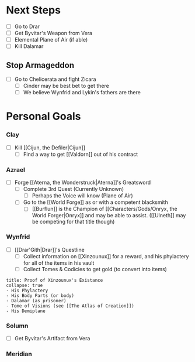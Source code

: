 # Next Steps
- [ ] Go to Drar
- [ ] Get Byvitar's Weapon from Vera
- [ ] Elemental Plane of Air (if able)
- [ ] Kill Dalamar

## Stop Armageddon
- [ ] Go to Chelicerata and fight Zicara
	- [ ] Cinder may be best bet to get there
	- [ ] We believe Wynfrid and Lykin's fathers are there

# Personal Goals
### Clay
- [ ] Kill [[Cijun, the Defiler|Cijun]]
	- [ ] Find a way to get [[Valdorn]] out of his contract

### Azrael
- [ ] Forge [[Aterna, the Wonderstruck|Aterna]]'s Greatsword
	- [ ] Complete 3rd Quest (Currently Unknown)
		- [ ] Perhaps the Voice will know (Plane of Air)
	- [ ] Go to the [[World Forge]] as or with a competent blacksmith
		- [ ] [[Burflun]] is the Champion of [[Characters/Gods/Onryx, the World Forger|Onryx]] and may be able to assist. ([[Ulneth]] may be competing for that title though)

### Wynfrid
- [ ] [[Drar'Gith|Drar]]'s Questline
	- [ ] Collect information on [[Xinzounux]] for a reward, and his phylactery for all of the items in his vault
	- [ ] Collect Tomes & Codicies to get gold (to convert into items)
```ad-note
title: Proof of Xinzounux's Existance
collapse: true
- His Phylactery
- His Body Parts (or body)
- Dalamar (as prisoner)
- Tome of Visions (see [[The Atlas of Creation]])
- His Demiplane
```
### Solumn
- [ ] Get Byvitar's Artifact from Vera

### Meridian
